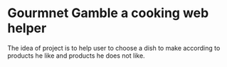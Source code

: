 # Gourmnet Gamble a cooking web helper

The idea of project is to help user to choose a dish to make according to products he like and products he does not like.
